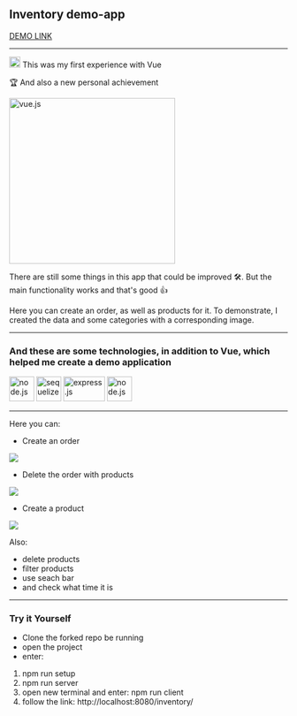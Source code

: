 <h2>Inventory demo-app</h2>

[DEMO LINK](https://vasylzinchenko.github.io/inventory/)
____________

<p><img src="https://cdn3d.iconscout.com/3d/free/thumb/vuejs-4387636-3640297.png" alt="vue3" width="20" height="20"/> This was my first experience with Vue</p>
<p>🏆 And also a new personal achievement</p>

<img src="https://im4.ezgif.com/tmp/ezgif-4-6e3c5f2fc3.gif" alt="vue.js" width="300" height="300"/>
<p>There are still some things in this app that could be improved 🛠️. But the main functionality works and that's good 👍</p>
Here you can create an order, as well as products for it. To demonstrate, I created the data and some categories with a corresponding image.

----

<h3>And these are some technologies, in addition to Vue, which helped me create a demo application</h3>
<p align="left">
<img src="https://nodejs.org/static/images/logo.svg" alt="node.js" width="45" height="45"/>
<img src="https://github.com/sequelize.png?s=20" alt="sequelize" width="45" height="45"/>
<img src="https://im4.ezgif.com/tmp/ezgif-4-bc430d5e-gif/download-png-638d8567b539e.png" alt="express.js" width="75" height="45"/>
<img src="https://www.postgresql.org/media/img/about/press/elephant.png" alt="node.js" width="45" height="45"/>

-----------
Here you can:

- Create an order

<img src="https://im2.ezgif.com/tmp/ezgif-2-613b543270.gif">
 
- Delete the order with products
  
<img src="https://im2.ezgif.com/tmp/ezgif-2-1ad92ff2f0.gif">

- Create a product

<img src="https://im2.ezgif.com/tmp/ezgif-2-7575bb2598.gif">
  
Also:

- delete products
- filter products
- use seach bar
- and check what time it is
  
-----
  
<h3>Try it Yourself</h3>

- Clone the forked repo be running
- open the project
- enter: 
1) npm run setup
2) npm run server
3) open new terminal and enter: npm run client
4) follow the link: http://localhost:8080/inventory/

